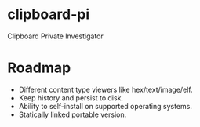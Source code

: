 # clipboard-pi
Clipboard Private Investigator

# Roadmap
- Different content type viewers like hex/text/image/elf.
- Keep history and persist to disk.
- Ability to self-install on supported operating systems.
- Statically linked portable version.

